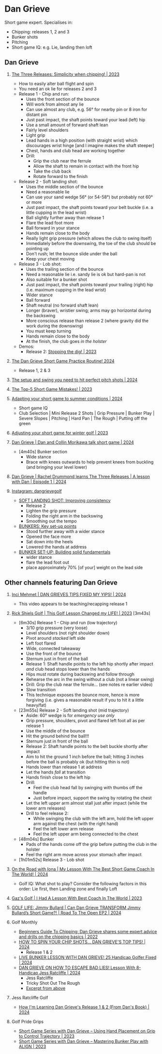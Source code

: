 # Dan Grieve

Short game expert. Specialises in:

- Chipping: releases 1, 2 and 3
- Bunker shots
- Pitching
- Short game IQ: e.g. Lie, landing then loft

## Dan Grieve

1. [The Three Releases: Simplicity when chipping! | 2023](https://www.youtube.com/watch?v=SfaxE8Ec-hk)
   - How to easily alter ball flight and spin
   - You need an ok lie for releases 2 and 3
   - Release 1 - Chip and run:
     * Uses the front section of the bounce
     * Will work from almost any lie
     * Can use almost any club, e.g. 56° for nearby pin or 8 iron
       for distant pin
     * Just past impact, the shaft points toward your lead (left) hip
     * Use a small amount of forward shaft lean
     * Fairly level shoulders
     * Light grip
     * Lead hands in a high position (with straight wrist) which
       discourages wrist hinge [and I imagine makes the shaft steeper]
     * Chest, hands and club head are working together
     * Drill:
       + Grip the club near the ferrule
       + Allow the shaft to remain in contact with the front hip
       + Take the club back
       + Rotate forward to the finish
   - Release 2 - Soft landing shot:
     * Uses the middle section of the bounce
     * Need a reasonable lie
     * Can use your sand wedge 56° (or 54-58°) but probably not 60° or more
     * Just past impact, the shaft points toward your belt buckle (i.e. a little cupping in the lead wrist)
     * Ball slightly further away than release 1
     * Flare the lead foot more
     * Ball forward in your stance
     * Hands remain close to the body
     * Really light grip pressure (which allows the club to swing itself)
     * Immediately before the downswing, the toe of the club should be pointing up
     * Don't rush; let the bounce slide under the ball
     * Keep your chest moving
   - Release 3 - Lob shot:
     * Uses the trailing section of the bounce
     * Need a reasonable lie i.e. sandy lie is ok but hard-pan is not
     * Also suitable for a bunker shot
     * Just past impact, the shaft points toward your trailing (right) hip (i.e. maximum cupping in the lead wrist)
     * Wider stance
     * Ball forward
     * Shaft neutral (no forward shaft lean)
     * Longer (braver), wristier swing; arms may go horizontal during the backswing
     * More conscious release than release 2 (where gravity did the work during the downswing)
     * You must keep turning
     * Hands remain close to the body
     * At the finish, the club goes *in the holster*
   - Demos:
     * Release 2: [Stopping the dig! | 2023](https://www.youtube.com/watch?v=BS6x0DWAvqg)

1. [The Dan Grieve Short Game Practice Routine! 2024](https://www.youtube.com/watch?v=6AyhWS_gSI4)
   - Release 1, 2 & 3

1. [The setup and swing you need to hit perfect pitch shots | 2024](https://www.youtube.com/watch?v=pkv5TS32G78)

1. [The Top-5 Short Game Mistakes! | 2023](https://www.youtube.com/watch?v=M4dgOS_YbtQ)

1. [Adapting your short game to summer conditions | 2024](https://www.youtube.com/watch?v=tGxUhDdphFc)
   - Short game IQ
   - Club Selection | Mini Release 2 Shots | Grip Pressure | Bunker Play |
     Severe Slopes | Pitching | Hard Pan | The Rough | Putting off the green

1. [Adjusting your short game for winter golf | 2023](https://www.youtube.com/watch?v=0iffBfVRJos)

1. [Dan Grieve | Dan and Collin Morikawa talk short game | 2024](https://www.youtube.com/watch?v=onss4R-RWh8&t=4m40s)
   - [4m40s] Bunker section
     * Wide stance
     * Brace with knees outwards to help prevent knees from buckling (and bringing your level lower)

1. [Dan Grieve | Rachel Drummond learns The Three Releases | A lesson with Dan | Episode 1 | 2024](https://www.youtube.com/watch?v=CfSoslFUdU0)


1. [Instagram: dangrievegolf](https://www.instagram.com/dangrievegolf/)
   - [SOFT LANDING SHOT: Improving consistency](https://www.instagram.com/reel/C2cwfKPN5E7/)
     * Release 2
     * Lighten the grip pressure
     * Folding the right arm in the backswing
     * Smoothing out the tempo
   - [BUNKERS: Key set-up points](https://www.instagram.com/dangrievegolf/reel/DAdhemXN4a2/)
     * Stood further away with a wider stance
     * Opened the face more
     * Sat down into the heels
     * Lowered the hands at address
   - [BUNKER SET-UP: Building solid fundamentals](https://www.instagram.com/dangrievegolf/reel/C-tD4QCt8FF/)
     * wider stance
     * flare the lead foot out
     * place approximately 70% [of your] weight on the lead side


## Other channels featuring Dan Grieve

1. [Inci Mehmet | DAN GRIEVES TIPS FIXED MY YIPS! | 2024](https://www.youtube.com/watch?v=xJyi3BgBiDs&t=5m1s)
   - This video appears to be teaching/recapping release 1

1. [Rick Shiels Golf | This Golf Lesson Changed my LIFE! | 2023](https://www.youtube.com/watch?v=4yLYYz_5Z8c)
   [3m43s]
   - [6m30s] Release 1 - Chip and run (low trajectory)
     * 3/10 grip pressure (very loose)
     * Level shoulders (not right shoulder down)
     * Pivot around *stacked* left side
     * Left foot flared
     * Wide, connected takeaway
     * Use the front of the bounce
     * Sternum just in front of the ball
     * Release 1: Shaft handle points to the left hip shortly after impact
       *and* club head stops lower than the hands
     * Hips must rotate during backswing and follow through
     * Rehearse the arc in the swing without a club (not a linear swing)
     * Drill: Grip the club near the ferrule... (see notes re earlier video)
     * Slow transition
     * This technique exposes the bounce more, hence is more forgiving
       (i.e. gives a reasonable result if you to hit it a little heavy/fat)
   - [23m55s] Release 2 - Soft landing shot (mid trajectory)
     * Aside: 60° wedge is for *emergency use only*
     * Grip pressure, shoulders, pivot and flared left foot all as per release 1
     * Use the middle of the bounce
     * Hit the ground behind the ball!!!
     * Sternum just in front of the ball
     * Release 2: Shaft handle points to the belt buckle shortly after impact
     * Aim to hit the ground 1 inch before the ball; hitting 3 inches before 
       the ball is probably ok (but hitting thin is not)
     * Hands lower than release 1 at address
     * Let the hands *fall* at transition
     * Hands finish close to the left hip
     * Drill:
       + Feel the club head fall by swinging with thumbs off the handle
       + Just before impact, support the swing by rotating the chest
     * Let the left upper arm almost stall just after impact (while
       the lower arm releases)
     * Drill to feel release 2:
       + While swinging the club with the left arm, hold the left upper
         arm against the chest (with the right hand)
       + Feel the left lower arm release
       + Feel the left upper arm being connected to the chest
   - [48m04s] Bunker
     * Pads of the hands come off the grip before putting the club
       in the holster
     * Feel the right arm move across your stomach after impact
   - [1h01m52s] Release 3 - Lob shot

1. [On the Road with Iona | My Lesson With The Best Short Game Coach In The World! | 2024](https://www.youtube.com/watch?v=uahu3OKYsxs)
   - Golf IQ: What shot to play? Consider the following factors in this order: Lie first, then Landing zone and finally Loft

1. [Gaz's Golf | I Had A Lesson With Best Coach In The World | 2023](https://www.youtube.com/watch?v=eknWaPzaTjs)

1. [GOLF LIFE: Jimmy Bullard | Can Dan Grieve TRANSFORM Jimmy Bullard’s Short Game?! | Road To The Open EP2 | 2024](https://www.youtube.com/watch?v=krnVlrGhC4A)

1. Golf Monthly
   - [Beginners Guide To Chipping: Dan Grieve shares some expert advice and drills on the chipping basics | 2022](https://www.golfmonthly.com/videos/short-game-tips/beginners-guide-to-chipping)
   - [HOW TO SPIN YOUR CHIP SHOTS... DAN GRIEVE'S TOP TIPS! | 2024](https://www.youtube.com/watch?v=bS_JWkq6hlY)
     * Release 1 & 2
   - [LIVE BUNKER LESSON WITH DAN GRIEVE! 25 Handicap Golfer Fixed | 2024](https://www.youtube.com/watch?v=ntQ-YnlmyC4)
   - [DAN GRIEVE ON HOW TO ESCAPE BAD LIES! Lesson With 8-Handicap Jess Ratcliffe | 2024](https://www.youtube.com/watch?v=-9BFSfcwPMY)
     * Jess Ratcliffe
     * Tricky Shot Out The Rough
     * [Excerpt from above](https://www.youtube.com/watch?v=-L7Rqq_heaI)

1. Jess Ratcliffe Golf
   - [How I'm Learning Dan Grieve's Release 1 & 2 (From Dan's Book) | 2024](https://www.youtube.com/watch?v=ePrSvB21wdU)

1. Golf Pride Grips
   - [Short Game Series with Dan Grieve – Using Hand Placement on Grip to Control Trajectory | 2023](https://www.youtube.com/watch?v=M-f8ulaQqB8)
   - [Short Game Series with Dan Grieve – Mastering Bunker Play with ALIGN | 2023](https://www.youtube.com/watch?v=T3LaSEjh410)

